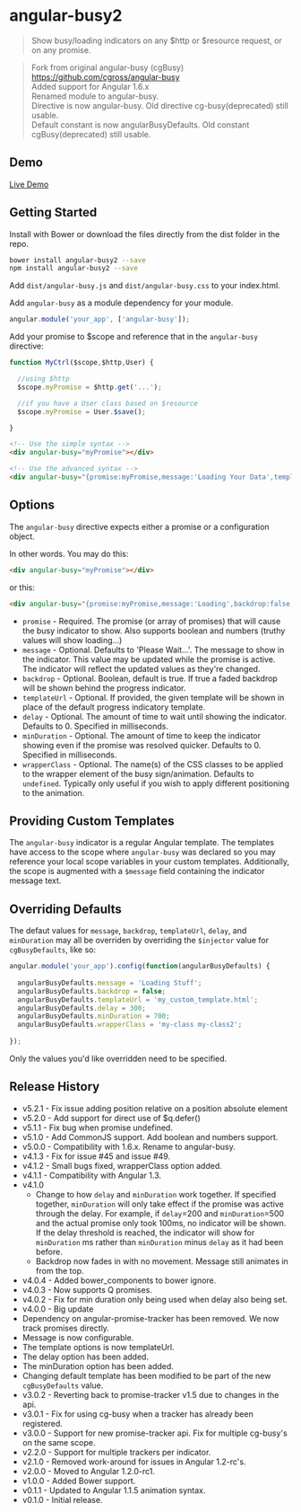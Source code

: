 # angular-busy2

> Show busy/loading indicators on any $http or $resource request, or on any promise.

> Fork from original angular-busy (cgBusy) https://github.com/cgross/angular-busy  
> Added support for Angular 1.6.x  
> Renamed module to angular-busy.  
> Directive is now angular-busy. Old directive cg-busy(deprecated) still usable.  
> Default constant is now angularBusyDefaults. Old constant cgBusy(deprecated) still usable.

## Demo

[Live Demo](https://tiberiuzuld.github.io/angular-busy/dist)

## Getting Started

Install with Bower or download the files directly from the dist folder in the repo.

```bash
bower install angular-busy2 --save
npm install angular-busy2 --save
```

Add `dist/angular-busy.js` and `dist/angular-busy.css` to your index.html.

Add `angular-busy` as a module dependency for your module.

```js
angular.module('your_app', ['angular-busy']);
```

Add your promise to $scope and reference that in the `angular-busy` directive:

```js
function MyCtrl($scope,$http,User) {

  //using $http
  $scope.myPromise = $http.get('...');

  //if you have a User class based on $resource
  $scope.myPromise = User.$save();

}
```

```html
<!-- Use the simple syntax -->
<div angular-busy="myPromise"></div>

<!-- Use the advanced syntax -->
<div angular-busy="{promise:myPromise,message:'Loading Your Data',templateUrl:'mycustomtemplate.html'}"></div>
```

## Options

The `angular-busy` directive expects either a promise or a configuration object.

In other words.  You may do this:

```html
<div angular-busy="myPromise"></div>
```

or this:

```html
<div angular-busy="{promise:myPromise,message:'Loading',backdrop:false,templateUrl:'myAwesomeTemplate.html',delay:300,minDuration:700}"></div>
```

* `promise` - Required. The promise (or array of promises) that will cause the busy indicator to show. Also supports boolean and numbers (truthy values will show loading...)
* `message` - Optional.  Defaults to 'Please Wait...'.  The message to show in the indicator.  This value may be updated while the promise is active.  The indicator will reflect the updated values as they're changed.
* `backdrop` - Optional. Boolean, default is true. If true a faded backdrop will be shown behind the progress indicator.
* `templateUrl` - Optional.  If provided, the given template will be shown in place of the default progress indicatory template.
* `delay` - Optional.  The amount of time to wait until showing the indicator.  Defaults to 0.  Specified in milliseconds.
* `minDuration` - Optional.  The amount of time to keep the indicator showing even if the promise was resolved quicker.  Defaults to 0.  Specified in milliseconds.
* `wrapperClass` - Optional.  The name(s) of the CSS classes to be applied to the wrapper element of the busy sign/animation.  Defaults to `undefined`.  Typically only useful if you wish to apply different positioning to the animation.

## Providing Custom Templates

The `angular-busy` indicator is a regular Angular template.  The templates have access to the scope where `angular-busy` was declared so you may reference your local scope variables in your custom templates.  Additionally, the scope is augmented with a `$message` field containing the indicator message text.

## Overriding Defaults

The defaut values for `message`, `backdrop`, `templateUrl`, `delay`, and `minDuration` may all be overriden by overriding the `$injector` value for `cgBusyDefaults`, like so:

```js
angular.module('your_app').config(function(angularBusyDefaults) {    
  
  angularBusyDefaults.message = 'Loading Stuff';
  angularBusyDefaults.backdrop = false;
  angularBusyDefaults.templateUrl = 'my_custom_template.html';
  angularBusyDefaults.delay = 300;
  angularBusyDefaults.minDuration = 700;
  angularBusyDefaults.wrapperClass = 'my-class my-class2';
  
});
```

Only the values you'd like overridden need to be specified.


## Release History
 * v5.2.1 - Fix issue adding position relative on a position absolute element
 * v5.2.0 - Add support for direct use of $q.defer()
 * v5.1.1 - Fix bug when promise undefined.
 * v5.1.0 - Add CommonJS support. Add boolean and numbers support.
 * v5.0.0 - Compatibility with 1.6.x. Rename to angular-busy.
 * v4.1.3 - Fix for issue #45 and issue #49.
 * v4.1.2 - Small bugs fixed, wrapperClass option added.
 * v4.1.1 - Compatibility with Angular 1.3.
 * v4.1.0
   * Change to how `delay` and `minDuration` work together.  If specified together, `minDuration` will only take effect if the promise was active through the delay.  For example, if `delay`=200 and `minDuration`=500 and the actual promise only took 100ms, no indicator will be shown.  If the delay threshold is reached, the indicator will show for `minDuration` ms rather than `minDuration` minus `delay` as it had been before.
   * Backdrop now fades in with no movement.  Message still animates in from the top.
 * v4.0.4 - Added bower_components to bower ignore.
 * v4.0.3 - Now supports Q promises.
 * v4.0.2 - Fix for min duration only being used when delay also being set.
 * v4.0.0 - Big update
  * Dependency on angular-promise-tracker has been removed.  We now track promises directly.
  * Message is now configurable.
  * The template options is now templateUrl.
  * The delay option has been added.
  * The minDuration option has been added.
  * Changing default template has been modified to be part of the new `cgBusyDefaults` value.
 * v3.0.2 - Reverting back to promise-tracker v1.5 due to changes in the api.
 * v3.0.1 - Fix for using cg-busy when a tracker has already been registered.
 * v3.0.0 - Support for new promise-tracker api.  Fix for multiple cg-busy's on the same scope.
 * v2.2.0 - Support for multiple trackers per indicator.
 * v2.1.0 - Removed work-around for issues in Angular 1.2-rc's.
 * v2.0.0 - Moved to Angular 1.2.0-rc1.
 * v1.0.0 - Added Bower support.
 * v0.1.1 - Updated to Angular 1.1.5 animation syntax.
 * v0.1.0 - Initial release.
